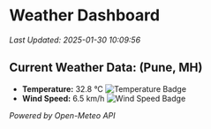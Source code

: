 
# Weather Dashboard

_Last Updated: 2025-01-30 10:09:56_

## Current Weather Data: (Pune, MH)
- **Temperature:** 32.8 °C ![Temperature Badge](https://img.shields.io/badge/Temperature-High%20Temp-orange)
- **Wind Speed:** 6.5 km/h ![Wind Speed Badge](https://img.shields.io/badge/Wind%20Speed-Low%20Wind-blue)

*Powered by Open-Meteo API*
